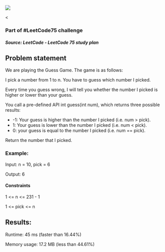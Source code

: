<img src='https://img.shields.io/badge/Difficulty-Easy-green'>

<<h3>Part of #LeetCode75 challenge</h3>

<h5>Source: LeetCode - LeetCode 75 study plan</h5>

<h2>Problem statement</h2>

We are playing the Guess Game. The game is as follows:

I pick a number from 1 to n. You have to guess which number I picked.

Every time you guess wrong, I will tell you whether the number I picked is higher or lower than your guess.

You call a pre-defined API int guess(int num), which returns three possible results:
<ul>
<li>-1: Your guess is higher than the number I picked (i.e. num > pick).
<li>1: Your guess is lower than the number I picked (i.e. num < pick).
<li>0: your guess is equal to the number I picked (i.e. num == pick).
</ul>
Return the number that I picked.

<h3>Example:</h3>

Input: n = 10, pick = 6

Output: 6

<h4>Constraints</h4>

1 <= n <= 231 - 1

1 <= pick <= n

<h2>Results:</h2>

<p>Runtime: 45 ms (faster than 16.44%)</p>
Memory usage: 17.2 MB (less than 44.61%)